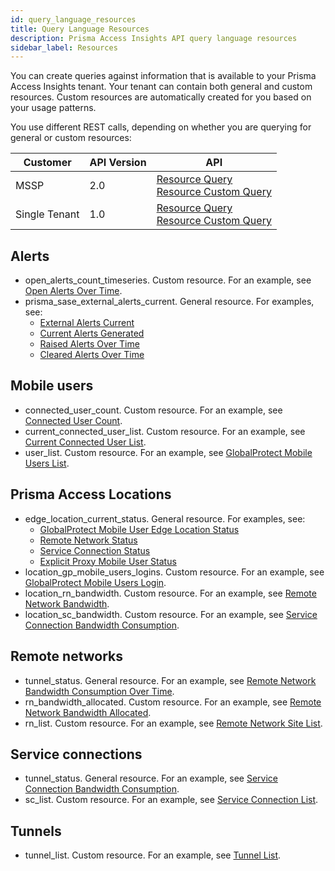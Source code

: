```yaml
---
id: query_language_resources
title: Query Language Resources
description: Prisma Access Insights API query language resources
sidebar_label: Resources
---
```


You can create queries against information that is available to your Prisma Access Insights tenant. Your
tenant can contain both general and custom resources. Custom resources are automatically
created for you based on your usage patterns.

You use different REST calls, depending on whether you are querying for
general or custom resources:

| Customer      | API Version | API                                                                                                                                                                                                                                        |
| ------------- | ----------- | ------------------------------------------------------------------------------------------------------------------------------------------------------------------------------------------------------------------------------------------ |
| MSSP          | 2.0         | [Resource Query](/access/api/insights/get-api-sase-v-2-0-resource-resource-name)<br />[Resource Custom Query](/access/api/insights/get-api-sase-v-2-0-resource-custom-feature-name-request-name)                                           |
| Single Tenant | 1.0         | [Resource Query](/access/api/insights/1.0/get-api-sase-v-1-0-resource-tenant-tenant-id-resource-name)<br />[Resource Custom Query](/access/api/insights/1.0/get-api-sase-v-1-0-resource-tenant-tenant-id-custom-feature-name-request-name) |

## Alerts

- open_alerts_count_timeseries. Custom resource. For an example, see [Open Alerts Over Time](/access/docs/insights/examples/alerts-dashboard/open-alerts/).
- prisma_sase_external_alerts_current. General resource. For examples, see:
  - [External Alerts Current](/access/docs/insights/examples/alerts-dashboard/external-alerts-current/)
  - [Current Alerts Generated](/access/docs/insights/examples/alerts-dashboard/current-alerts-generated/)
  - [Raised Alerts Over Time](/access/docs/insights/examples/alerts-dashboard/raised-alerts/)
  - [Cleared Alerts Over Time](/access/docs/insights/examples/alerts-dashboard/cleared-alerts/)

## Mobile users

- connected_user_count. Custom resource. For an example, see [Connected User Count](/access/docs/insights/examples/mobile-users-dashboard/connected-user-count/).
- current_connected_user_list. Custom resource. For an example, see [Current Connected User List](/access/docs/insights/examples/mobile-users-dashboard/current-connected-user-list/).
- user_list. Custom resource. For an example, see [GlobalProtect Mobile Users List](/access/docs/insights/examples/mobile-users-dashboard/mu-users-list/).

## Prisma Access Locations

- edge_location_current_status. General resource. For examples, see:
  - [GlobalProtect Mobile User Edge Location Status](/access/docs/insights/examples/pa-locations-dashboard/location-mu-status/)
  - [Remote Network Status](/access/docs/insights/examples/pa-locations-dashboard/location-rn-status/)
  - [Service Connection Status](/access/docs/insights/examples/pa-locations-dashboard/location-sc-status/)
  - [Explicit Proxy Mobile User Status](/access/docs/insights/examples/pa-locations-dashboard/location-ep-status/)
- location_gp_mobile_users_logins. Custom resource. For an example, see [GlobalProtect Mobile Users Login](/access/docs/insights/examples/pa-locations-dashboard/location-gp-mobile-users-logins/).
- location_rn_bandwidth. Custom resource. For an example, see [Remote Network Bandwidth](/access/docs/insights/examples/pa-locations-dashboard/location-rn-bandwidth/).
- location_sc_bandwidth. Custom resource. For an example, see [Service Connection Bandwidth Consumption](/access/docs/insights/examples/pa-locations-dashboard/location-sc-bandwidth/).

## Remote networks

- tunnel_status. General resource. For an example, see [Remote Network Bandwidth Consumption Over Time](/access/docs/insights/examples/remote-networks-dashboard/rn-tunnel-status/).
- rn_bandwidth_allocated. Custom resource. For an example, see [Remote Network Bandwidth Allocated](/access/docs/insights/examples/remote-networks-dashboard/rn-bandwidth-allocated/).
- rn_list. Custom resource. For an example, see [Remote Network Site List](/access/docs/insights/examples/remote-networks-dashboard/rn-list/).

## Service connections

- tunnel_status. General resource. For an example, see [ Service Connection Bandwidth Consumption](/access/docs/insights/examples/service-connections-dashboard/sc-bandwidth-consumption/).
- sc_list. Custom resource. For an example, see [Service Connection List](/access/docs/insights/examples/service-connections-dashboard/sc_list/).

## Tunnels

- tunnel_list. Custom resource. For an example, see [Tunnel List](/access/docs/insights/examples/tunnels-dashboard/tunnel_list/).
